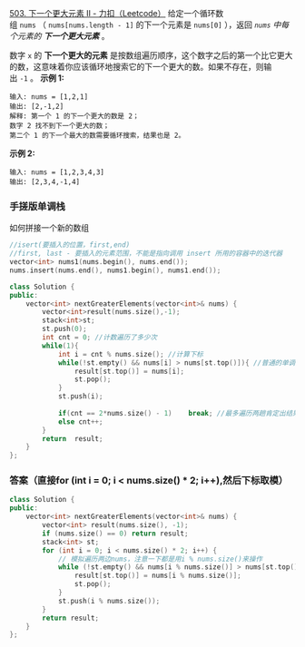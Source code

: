 [503. 下一个更大元素 II - 力扣（Leetcode）](https://leetcode.cn/problems/next-greater-element-ii/description/)
给定一个循环数组 `nums` （ `nums[nums.length - 1]` 的下一个元素是 `nums[0]` ），返回 _`nums` 中每个元素的 **下一个更大元素**_ 。

数字 `x` 的 **下一个更大的元素** 是按数组遍历顺序，这个数字之后的第一个比它更大的数，这意味着你应该循环地搜索它的下一个更大的数。如果不存在，则输出 `-1` 。
**示例 1:**
```
输入: nums = [1,2,1]
输出: [2,-1,2]
解释: 第一个 1 的下一个更大的数是 2；
数字 2 找不到下一个更大的数； 
第二个 1 的下一个最大的数需要循环搜索，结果也是 2。
```

**示例 2:**
```
输入: nums = [1,2,3,4,3]
输出: [2,3,4,-1,4]
```



### 手搓版单调栈
如何拼接一个新的数组
```c++
//isert(要插入的位置，first,end)
//first, last - 要插入的元素范围，不能是指向调用 insert 所用的容器中的迭代器
vector<int> nums1(nums.begin(), nums.end());
nums.insert(nums.end(), nums1.begin(), nums1.end());
```
```c++
class Solution {
public:
    vector<int> nextGreaterElements(vector<int>& nums) {
        vector<int>result(nums.size(),-1);
        stack<int>st;
        st.push(0);
        int cnt = 0; //计数遍历了多少次
        while(1){
            int i = cnt % nums.size(); //计算下标
            while(!st.empty() && nums[i] > nums[st.top()]){ //普通的单调栈处理
                result[st.top()] = nums[i];
                st.pop();
            }
            st.push(i);
            
            if(cnt == 2*nums.size() - 1)    break; //最多遍历两趟肯定出结果
            else cnt++;   
        }
        return  result;
    }
};
```

### 答案（直接for (int i = 0; i < nums.size() * 2; i++),然后下标取模）
```c++
class Solution {
public:
    vector<int> nextGreaterElements(vector<int>& nums) {
        vector<int> result(nums.size(), -1);
        if (nums.size() == 0) return result;
        stack<int> st;
        for (int i = 0; i < nums.size() * 2; i++) {
            // 模拟遍历两边nums，注意一下都是用i % nums.size()来操作
            while (!st.empty() && nums[i % nums.size()] > nums[st.top()]) {
                result[st.top()] = nums[i % nums.size()];
                st.pop();
            }
            st.push(i % nums.size());
        }
        return result;
    }
};
```